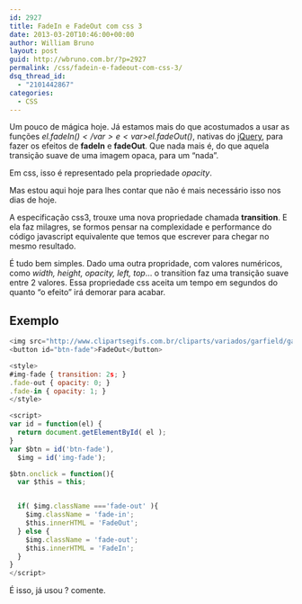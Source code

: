 ```yaml
---
id: 2927
title: FadeIn e FadeOut com css 3
date: 2013-03-20T10:46:00+00:00
author: William Bruno
layout: post
guid: http://wbruno.com.br/?p=2927
permalink: /css/fadein-e-fadeout-com-css-3/
dsq_thread_id:
  - "2101442867"
categories:
  - CSS
---
```

Um pouco de mágica hoje. Já estamos mais do que acostumados a usar as funções <var>$el.fadeIn()</var> e <var>$el.fadeOut()</var>, nativas do <a href="http://jquery.com/" target="_blank" rel="external">jQuery</a>, para fazer os efeitos de **fadeIn** e **fadeOut**. Que nada mais é, do que aquela transição suave de uma imagem opaca, para um &#8220;nada&#8221;. 

Em css, isso é representado pela propriedade <var>opacity</var>.

Mas estou aqui hoje para lhes contar que não é mais necessário isso nos dias de hoje.
  
A especificação css3, trouxe uma nova propriedade chamada **transition**. E ela faz milagres, se formos pensar na complexidade e performance do código javascript equivalente que temos que escrever para chegar no mesmo resultado.

É tudo bem simples. Dado uma outra propridade, com valores numéricos, como <var>width, height, opacity, left, top</var>&#8230; o transition faz uma transição suave entre 2 valores. Essa propriedade css aceita um tempo em segundos do quanto &#8220;o efeito&#8221; irá demorar para acabar.

## Exemplo

``` js
<img src="http://www.clipartsegifs.com.br/cliparts/variados/garfield/garfield_02.jpg" id="img-fade" />
<button id="btn-fade">FadeOut</button>

<style>
#img-fade { transition: 2s; }
.fade-out { opacity: 0; }
.fade-in { opacity: 1; }
</style>

<script>
var id = function(el) {
  return document.getElementById( el );
}
var $btn = id('btn-fade'),
  $img = id('img-fade');

$btn.onclick = function(){
  var $this = this;


  if( $img.className ==='fade-out' ){
    $img.className = 'fade-in';
    $this.innerHTML = 'FadeOut';
  } else {
    $img.className = 'fade-out';
    $this.innerHTML = 'FadeIn';
  }
}
</script>
```

É isso, já usou ? comente.